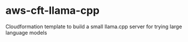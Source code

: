 # aws-cft-llama-cpp
Cloudformation template to build a small llama.cpp server for trying large language models
